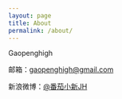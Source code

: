 ```yaml
---
layout: page
title: About
permalink: /about/
---
```


Gaopenghigh

邮箱：gaopenghigh@gmail.com

新浪微博：[@番茄小新JH](http://weibo.com/jh27)
